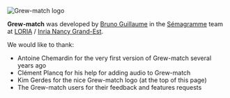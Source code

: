 ![Grew-match logo](/logo/grew-match.svg)

**Grew-match** was developed by [Bruno Guillaume](https://members.loria.fr/BGuillaume) in the [Sémagramme](https://team.inria.fr/semagramme/) team at [LORIA](https://www.loria.fr) / [Inria Nancy Grand-Est](https://inria.fr).

We would like to thank:

 * Antoine Chemardin for the very first version of Grew-match several years ago
 * Clément Plancq for his help for adding audio to Grew-match
 * Kim Gerdes for the nice Grew-match logo (at the top of this page)
 * The Grew-match users for their feedback and features requests
 


